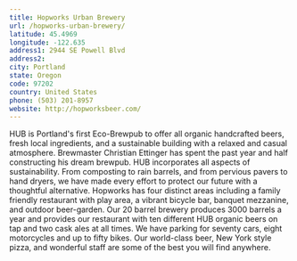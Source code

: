 ```yaml
---
title: Hopworks Urban Brewery
url: /hopworks-urban-brewery/
latitude: 45.4969
longitude: -122.635
address1: 2944 SE Powell Blvd
address2: 
city: Portland
state: Oregon
code: 97202
country: United States
phone: (503) 201-8957
website: http://hopworksbeer.com/
---
```

HUB is Portland's first Eco-Brewpub to offer all organic handcrafted beers, fresh local ingredients, and a sustainable building with a relaxed and casual atmosphere. Brewmaster Christian Ettinger has spent the past year and half constructing his dream brewpub.  HUB incorporates all aspects of sustainability.  From composting to rain barrels, and from pervious pavers to hand dryers, we have made every effort to protect our future with a thoughtful alternative.  Hopworks has four distinct areas including a family friendly restaurant with play area, a vibrant bicycle bar, banquet mezzanine, and outdoor beer-garden.  Our 20 barrel brewery produces 3000 barrels a year and provides our restaurant with ten different HUB organic beers on tap and two cask ales at all times. We have parking for seventy cars, eight motorcycles and up to fifty bikes.  Our world-class beer, New York style pizza, and wonderful staff are some of the best you will find anywhere.
